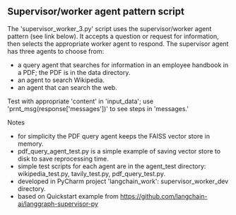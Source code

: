 ## Supervisor/worker agent pattern script ##
The 'supervisor_worker_3.py' script uses the supervisor/worker agent pattern (see link below). It accepts a question or request for information, then selects the appropriate worker agent to respond. The supervisor agent has three agents to choose from:  
- a query agent that searches for information in an employee handbook in a PDF; the PDF is in the data directory.
- an agent to search Wikipedia.
- an agent that can search the web.

Test with appropriate 'content' in 'input_data'; use 'prnt_msg(response['messages'])' to see steps in 'messages.'  

Notes
- for simplicity the PDF query agent keeps the FAISS vector store in memory.
- pdf_query_agent_test.py is a simple example of saving vector store to disk to save reprocessing time.
- simple test scripts for each agent are in the agent_test directory: wikipedia_test.py, tavily_test.py, pdf_query_test.py.
- developed in PyCharm project 'langchain_work':  supervisor_worker_dev directory.
- based on Quickstart example from https://github.com/langchain-ai/langgraph-supervisor-py



